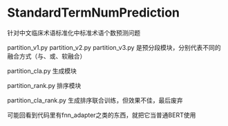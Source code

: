 # StandardTermNumPrediction
针对中文临床术语标准化中标准术语个数预测问题

partition_v1.py partition_v2.py partition_v3.py 是预分段模块，分别代表不同的融合方式（与、或、软融合）

partition_cla.py 生成模块

partition_rank.py 排序模块

partition_cla_rank.py 生成排序联合训练，但效果不佳，最后废弃

可能回看到代码里有fnn_adapter之类的东西，就把它当普通BERT使用

